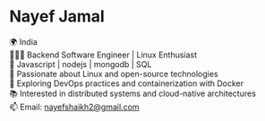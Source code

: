 # Nayef Jamal
🌍 India  
👨🏻‍💻 Backend Software Engineer | Linux Enthusiast  
🔧 Javascript | nodejs | mongodb | SQL  
🐧 Passionate about Linux and open-source technologies  
🌱 Exploring DevOps practices and containerization with Docker  
📚 Interested in distributed systems and cloud-native architectures  
📫 Email: nayefshaikh2@gmail.com

